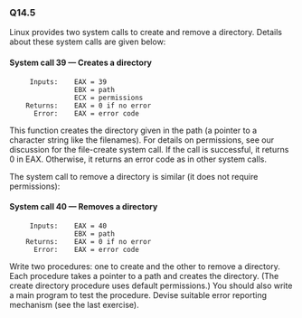 
### Q14.5

Linux provides two system calls to create and remove a directory. Details about these system calls are given below:

#### System call 39 — Creates a directory
```
	 Inputs: 	EAX = 39
				EBX = path
				ECX = permissions
	Returns: 	EAX = 0 if no error
	  Error: 	EAX = error code
```

This function creates the directory given in the path (a pointer to a character string like the filenames). For details on permissions, see our discussion for the file-create system call. If the call is successful, it returns 0 in EAX. Otherwise, it returns an error code as in other system calls.

The system call to remove a directory is similar (it does not require permissions):

#### System call 40 — Removes a directory
```
	 Inputs: 	EAX = 40
				EBX = path
	Returns: 	EAX = 0 if no error
	  Error: 	EAX = error code
```

Write two procedures: one to create and the other to remove a directory. Each procedure takes a pointer to a path and creates the directory. (The create directory procedure uses default permissions.) You should also write a main program to test the procedure. Devise suitable error reporting mechanism (see the last exercise).